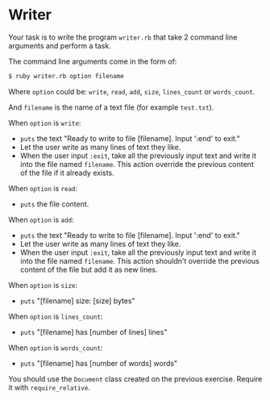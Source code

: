 # Writer

Your task is to write the program `writer.rb` that take 2 command line arguments and perform a task.

The command line arguments come in the form of:

```bash
$ ruby writer.rb option filename
```

Where `option` could be: `write`, `read`, `add`, `size`, `lines_count` or `words_count`.

And `filename` is the name of a text file (for example `test.txt`).

When `option` is `write`:

- `puts` the text "Ready to write to file [filename]. Input ':end' to exit."
- Let the user write as many lines of text they like.
- When the user input `:exit`, take all the previously input text and write it into the file named `filename`. This action override the previous content of the file if it already exists.

When `option` is `read`:

- `puts` the file content.

When `option` is `add`:

- `puts` the text "Ready to write to file [filename]. Input ':end' to exit."
- Let the user write as many lines of text they like.
- When the user input `:exit`, take all the previously input text and write it into the file named `filename`. This action shouldn't override the previous content of the file but add it as new lines.

When `option` is `size`:

- `puts` "[filename] size: [size] bytes"

When `option` is `lines_count`:

- `puts` "[filename] has [number of lines] lines"

When `option` is `words_count`:

- `puts` "[filename] has [number of words] words"

You should use the `Document` class created on the previous exercise. Require it with `require_relative`.
